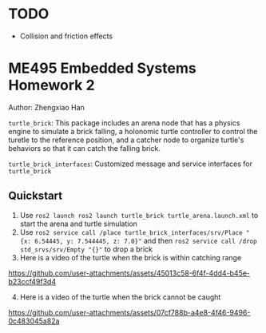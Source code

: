 # TODO
* Collision and friction effects

# ME495 Embedded Systems Homework 2
Author: Zhengxiao Han

`turtle_brick`: This package includes an arena node that has a physics engine to simulate a brick falling, a holonomic turtle controller to control the turetle to the reference position, and a catcher node to organize turtle's behaviors so that it can catch the falling brick.

`turtle_brick_interfaces`: Customized message and service interfaces for `turtle_brick`

## Quickstart
1. Use `ros2 launch ros2 launch turtle_brick turtle_arena.launch.xml` to start the arena and turtle simulation
2. Use `ros2 service call /place turtle_brick_interfaces/srv/Place "{x: 6.54445, y: 7.544445, z: 7.0}"` and then `ros2 service call /drop std_srvs/srv/Empty "{}"` to drop a brick
3. Here is a video of the turtle when the brick is within catching range

https://github.com/user-attachments/assets/45013c58-6f4f-4dd4-b45e-b23ccf49f3d4

4. Here is a video of the turtle when the brick cannot be caught

https://github.com/user-attachments/assets/07cf788b-a4e8-4f46-9496-0c483045a82a
